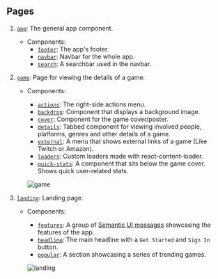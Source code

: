 ## Pages

1. [`app`](https://github.com/danielgrijalva/letterboxd-for-games/tree/master/frontend/src/pages/app): The general app component.
    * Components: 
      * [`footer`](https://github.com/danielgrijalva/letterboxd-for-games/tree/master/frontend/src/pages/app/components/footer): The app's footer.
      * [`navbar`](https://github.com/danielgrijalva/letterboxd-for-games/tree/master/frontend/src/pages/app/components/navbar): Navbar for the whole app.
      * [`search`](https://github.com/danielgrijalva/letterboxd-for-games/tree/master/frontend/src/pages/app/components/search): A searchbar used in the navbar.
      
2. [`game`](https://github.com/danielgrijalva/letterboxd-for-games/tree/master/frontend/src/pages/game): Page for viewing the details of a game.
    * Components:
      * [`actions`](https://github.com/danielgrijalva/letterboxd-for-games/tree/master/frontend/src/pages/game/components/actions): The right-side actions menu.
      * [`backdrop`](https://github.com/danielgrijalva/letterboxd-for-games/tree/master/frontend/src/pages/game/components/backdrop): Component that displays a background image.
      * [`cover`](https://github.com/danielgrijalva/letterboxd-for-games/tree/master/frontend/src/pages/game/components/cover): Component for the game cover/poster.
      * [`details`](https://github.com/danielgrijalva/letterboxd-for-games/tree/master/frontend/src/pages/game/components/details): Tabbed component for viewing involved people, platforms, genres and other details of a game.
      * [`external`](https://github.com/danielgrijalva/letterboxd-for-games/tree/master/frontend/src/pages/game/components/external): A menu that shows external links of a game (Like Twitch or Amazon).
      * [`loaders`](https://github.com/danielgrijalva/letterboxd-for-games/tree/master/frontend/src/pages/game/components/loaders): Custom loaders made with react-content-loader.
      * [`quick-stats`](https://github.com/danielgrijalva/letterboxd-for-games/tree/master/frontend/src/pages/game/components/quick-stats): A component that sits below the game cover. Shows quick user-related stats.
      
      ![game](https://user-images.githubusercontent.com/11547406/57200758-b7998500-6f4c-11e9-99fb-85b4407aa178.png)
      
3. [`landing`](https://github.com/danielgrijalva/letterboxd-for-games/tree/master/frontend/src/pages/landing): Landing page.
    * Components:
      * [`features`](https://github.com/danielgrijalva/letterboxd-for-games/tree/master/frontend/src/pages/landing/components/features): A group of [Semantic UI messages](https://react.semantic-ui.com/collections/message/) showcasing the features of the app.
      * [`headline`](https://github.com/danielgrijalva/letterboxd-for-games/tree/master/frontend/src/pages/landing/components/headline): The main headline with a `Get Started` and `Sign In` button.
      * [`popular`](https://github.com/danielgrijalva/letterboxd-for-games/tree/master/frontend/src/pages/landing/components/popular): A section showcasing a series of trending games.
      
      ![landing](https://user-images.githubusercontent.com/11547406/57320244-47f1da00-70b3-11e9-9c08-821548c351ca.png)

